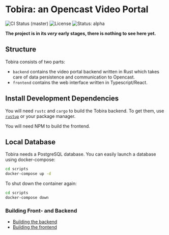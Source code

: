 # Tobira: an Opencast Video Portal

![CI Status (master)](https://img.shields.io/github/workflow/status/elan-ev/tobira/CI/master)
![License](https://img.shields.io/github/license/elan-ev/tobira)
![Status: alpha](https://img.shields.io/badge/status-alpha-red)

__The project is in its *very* early stages, there is nothing to see here yet.__

## Structure

Tobira consists of two parts:

- `backend` contains the video portal backend written in Rust which takes care of data persistence and communication to Opencast.
- `frontend` contains the web interface written in Typescript/React.


## Install Development Dependencies

You will need `rustc` and `cargo` to build the Tobira backend.
To get them, use [`rustup`](https://rustup.rs) or your package manager.

You will need NPM to build the frontend.


## Local Database

Tobira needs a PostgreSQL database.
You can easily launch a database using docker-compose:

```sh
cd scripts
docker-compose up -d
```

To shut down the container again:
```sh
cd scripts
docker-compose down
```


### Building Front- and Backend

- [Building the backend](backend/README.md)
- [Building the frontend](frontend/README.md)
